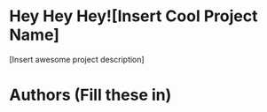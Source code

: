 # Hey Hey Hey![Insert Cool Project Name]
[Insert awesome project description]
# Authors (Fill these in)

